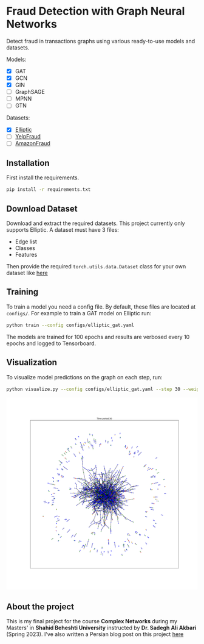 # Fraud Detection with Graph Neural Networks
Detect fraud in transactions graphs using various ready-to-use models and datasets.

Models:
- [x] GAT
- [x] GCN
- [x] GIN
- [ ] GraphSAGE
- [ ] MPNN
- [ ] GTN

Datasets:
- [x] [Elliptic](https://www.kaggle.com/datasets/ellipticco/elliptic-data-set)
- [ ] [YelpFraud](https://paperswithcode.com/dataset/yelpchi)
- [ ] [AmazonFraud](https://paperswithcode.com/dataset/amazon-fraud)

## Installation
First install the requirements.
```bash
pip install -r requirements.txt
```

## Download Dataset
Download and extract the required datasets. This project currently only supports Elliptic. A dataset must have 3 files:
- Edge list
- Classes
- Features

Then provide the required `torch.utils.data.Dataset` class for your own dataset like [here](fraud_detection/datasets.py)


## Training
To train a model you need a config file. By default, these files are located at `configs/`. For example to train a GAT model
on Elliptic run:
```bash
python train --config configs/elliptic_gat.yaml
```
The models are trained for 100 epochs and results are verbosed every 10 epochs and logged to Tensorboard.

## Visualization
To visualize model predictions on the graph on each step, run:
```bash
python visualize.py --config configs/elliptic_gat.yaml --step 30 --weights_file weigths/elliptic_gat.pt
```
![A sample predictions visualization](visualizations/elliptic_gat/30.png)

## About the project
This is my final project for the course **Complex Networks** during my Masters' in **Shahid Beheshti University** instructed by **Dr. Sadegh Ali Akbari** (Spring 2023). 
I've also written a Persian blog post on this project [here]()